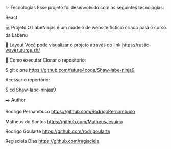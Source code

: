 ✨ Tecnologias
Esse projeto foi desenvolvido com as seguintes tecnologias:

React

💻 Projeto
O LabeNinjas é um modelo de website ficticio criado para o curso da Labenu

🔖 Layout
Você pode visualizar o projeto através do link https://rustic-waves.surge.sh/

🚀 Como executar
Clonar o repositorio:

$ git clone https://github.com/future4code/Shaw-labe-ninja9

Acessar o repertório:

$ cd Shaw-labe-ninjas9

✒️ Author

Rodrigo Pernambuco https://github.com/RodrigoPernambuco


Matheus do Santos https://github.com/MatheusJesuino


Rodrigo Goularte https://github.com/rodrigoularte


Regiscleia Dias https://github.com/regiscleia
